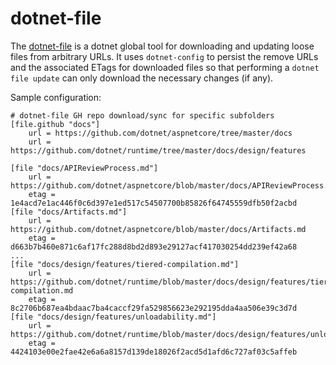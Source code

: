 # dotnet-file

The [dotnet-file](https://github.com/kzu/dotnet-file) is a dotnet global tool for 
downloading and updating loose files from arbitrary URLs. It uses `dotnet-config` to 
persist the remove URLs and the associated ETags for downloaded files so that performing 
a `dotnet file update` can only download the necessary changes (if any).

Sample configuration:

```gitconfig
# dotnet-file GH repo download/sync for specific subfolders
[file.github "docs"]
	url = https://github.com/dotnet/aspnetcore/tree/master/docs
	url = https://github.com/dotnet/runtime/tree/master/docs/design/features

[file "docs/APIReviewProcess.md"]
	url = https://github.com/dotnet/aspnetcore/blob/master/docs/APIReviewProcess.md
	etag = 1e4acd7e1ac446f0c6d397e1ed517c54507700b85826f64745559dfb50f2acbd
[file "docs/Artifacts.md"]
	url = https://github.com/dotnet/aspnetcore/blob/master/docs/Artifacts.md
	etag = d663b7b460e871c6af17fc288d8bd2d893e29127acf417030254dd239ef42a68
...
[file "docs/design/features/tiered-compilation.md"]
	url = https://github.com/dotnet/runtime/blob/master/docs/design/features/tiered-compilation.md
	etag = 8c2706b687ea4bdaac7ba4caccf29fa529856623e292195dda4aa506e39c3d7d
[file "docs/design/features/unloadability.md"]
	url = https://github.com/dotnet/runtime/blob/master/docs/design/features/unloadability.md
	etag = 4424103e00e2fae42e6a6a8157d139de18026f2acd5d1afd6c727af03c5affeb
```